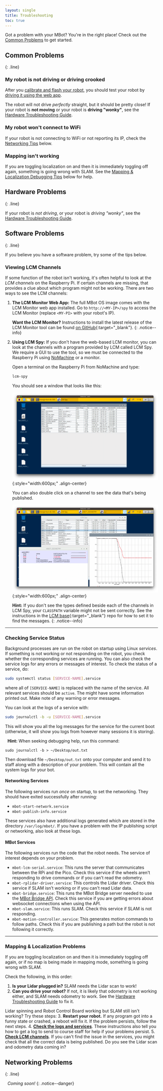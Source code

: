 ```yaml
---
layout: single
title: Troubleshooting
toc: true
---
```


Got a problem with your MBot? You're in the right place! Check out the [Common Problems](#common-problems) to get started.

## Common Problems
{: .line}

### My robot is not driving or driving crooked

After you [calibrate and flash your robot](/docs/setup/03-calibration/), you should test your robot by [driving it using the web app](/docs/tutorials/drive).

The robot will not drive *perfectly* straight, but it should be pretty close! If your robot is **not moving** or your robot is **driving "wonky"**, see the [Hardware Troubleshooting Guide](/docs/hardware/troubleshooting).

### My robot won't connect to WiFi

If your robot is not connecting to WiFi or not reporting its IP, check the [Networking Tips](#networking-problems) below.

### Mapping isn't working

If you are toggling localization on and then it is immediately toggling off again, something is going wrong with SLAM. See the [Mapping & Localization Debugging Tips](#mapping--localization-problems) below for help.

## Hardware Problems
{: .line}

If your robot is *not driving*, or your robot is *driving "wonky"*, see the [Hardware Troubleshooting Guide](/docs/hardware/troubleshooting).

## Software Problems
{: .line}

If you believe you have a software problem, try some of the tips below.

### Viewing LCM Channels

If some function of the robot isn't working, it's often helpful to look at the *LCM channels* on the Raspberry Pi. If certain channels are missing, that provides a clue about which program might not be working. There are two ways to see the LCM channels:

1. **The LCM Monitor Web App:** The full MBot OS image comes with the LCM Monitor web app installed. Go to `http://<MY-IP>/spy` to access the LCM Monitor (replace `<MY-PI>` with your robot's IP).

    **Want the LCM Monitor?** Instructions to install the latest release of the LCM Monitor tool can be found [on GitHub](https://github.com/mbot-project/mbot_lcm_monitor/?tab=readme-ov-file#installing-from-the-latest-release-recommended){:target="_blank"}.
    {: .notice--info}

2. **Using LCM Spy:** If you don't have the web-based LCM monitor, you can look at the channels with a program provided by LCM called LCM Spy. We require a GUI to use the tool, so we must be connected to the Raspberry Pi using [NoMachine](/docs/tutorials/no-machine) or a monitor.

    Open a terminal on the Raspberry Pi from NoMachine and type:
    ```bash
    lcm-spy
    ```

    You should see a window that looks like this:

    ![LCM Spy window](/assets/images/debug/lcm-spy.png){:style="width:600px;" .align-center}

    You can also double click on a channel to see the data that's being published.

    ![LCM Spy data](/assets/images/debug/lcm-spy-details.png){:style="width:600px;" .align-center}


    **Hint:** If you don't see the types defined beside each of the channels in LCM Spy, your `CLASSPATH` variable might not be sent correctly. See the instructions in the [LCM base](https://github.com/mbot-project/mbot_lcm_base){:target="_blank"} repo for how to set it to find the messages.
    {: .notice--info}

---

### Checking Service Status

Background processes are run on the robot on startup using Linux *services*. If something is not working or not responding on the robot, you check whether the corresponding services are running. You can also check the service logs for any errors or messages of interest. To check the status of a service, do:
```bash
sudo systemctl status [SERVICE-NAME].service
```
where all of `[SERVICE-NAME]` is replaced with the name of the service. All relevant services should be `active`. The might have some information printed out. Make note of any warning or error messages.

You can look at the logs of a service with:
```bash
sudo journalctl -b -u [SERVICE-NAME].service
```
This will show you all the log messages for the service for the current boot (otherwise, it will show you logs from however many sessions it is storing).

<div class="notice--info">
    <i class="fas fa-cogs"></i>&nbsp;&nbsp;<strong>Hint:</strong> When seeking debugging help, run this command:
    <div class="language-bash highlighter-rouge" ><div class="highlight">
        <pre class="highlight"><code>sudo journalctl -b > ~/Desktop/out.txt</code></pre>
    </div></div>
    Then download file <code>~/Desktop/out.txt</code> onto your computer and send it to staff along with a description of your problem. This will contain all the system logs for your bot.
</div>

#### Networking Services

The following services run *once* on startup, to set the networking. They should have exited successfully after running:
*  `mbot-start-network.service`
*  `mbot-publish-info.service`

These services also have additional logs generated which are stored in the directory `/var/log/mbot/`. If you have a problem with the IP publishing script or networking, also look at these logs.

#### MBot Services

The following services run the code that the robot needs. The service of interest depends on your problem.

* `mbot-lcm-serial.service`: This runs the server that communicates between the RPi and the Pico. Check this service if the wheels aren't responding to drive commands or if you can't read the odometry.
* `mbot-rplidar-driver.service`: This controls the Lidar driver. Check this service if SLAM isn't working or if you can't read Lidar data.
* `mbot-bridge.service`: This runs the MBot Bridge server needed to use the [MBot Bridge API](/docs/tutorials/bridge). Check this service if you are getting errors about websocket connections when using the API.
* `mbot-slam.service`: This runs SLAM. Check this service if SLAM is not responding.
* `mbot-motion-controller.service`: This generates motion commands to follow paths. Check this if you are publishing a path but the robot is not following it correctly.

---

### Mapping & Localization Problems

If you are toggling localization on and then it is immediately toggling off again, or if no map is being made in mapping mode, something is going wrong with SLAM.

Check the following, in this order:
1. **Is your Lidar plugged in?** SLAM needs the Lidar scan to work!
2. **Can you drive your robot?** If not, it is likely that odometry is not working either, and SLAM needs odometry to work. See the [Hardware Troubleshooting Guide](/docs/hardware/troubleshooting) to fix it.

Lidar spinning and Robot Control Board working but SLAM still isn't working? Try these steps:
3. **Restart your robot.** If any program got into a funny state or crashed, a reboot will fix it. If the problem persists, follow the next steps.
4. [**Check the logs and services**](#checking-service-status). These instructions also tell you how to get a log to send to course staff for help if your problems persist.
5. [**Check LCM channels**](#viewing-lcm-channels). If you can't find the issue in the services, you might check that all the correct data is being published. Do you see the Lidar scan and odometry data coming in?

## Networking Problems
{: .line}

<i class="fas fa-tools"></i>&nbsp;&nbsp;*Coming soon!*
{: .notice--danger}
